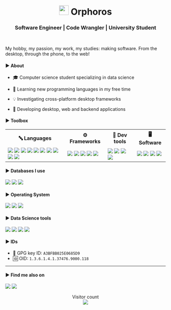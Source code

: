 <h1 align="center"><img src="https://avatars.githubusercontent.com/u/64602077?v=4" width="30px"> Orphoros</h1>
<h3 align="center">Software Engineer | Code Wrangler | University Student</h3>

</br>

My hobby, my passion, my work, my studies: making software. From the desktop, through the phone, to the web!

<h4> ▶️ About </h4>

- 🎓 Computer science student specializing in data science

- 🌱 Learning new programming languages in my free time

- 💡 Investigating cross-platform desktop frameworks

- 📝 Developing desktop, web and backend applications

<h4> ▶️ Toolbox </h4>
<table>
  <tr>
    <th>🔤 Languages</th>
    <th>⚙️ Frameworks</th>
    <th>🔨 Dev tools</th>
    <th>🖥️ Software</th>
  </tr>
  <tr>
    <td>
      <img src="https://img.shields.io/badge/java-%23ED8B00.svg?style=for-the-badge&logo=java&logoColor=white">
      <img src="https://img.shields.io/badge/javascript-%23323330.svg?style=for-the-badge&logo=javascript&logoColor=%23F7DF1E">
      <img src="https://img.shields.io/badge/c++-%2300599C.svg?style=for-the-badge&logo=c%2B%2B&logoColor=white">
      <img src="https://img.shields.io/badge/html5-%23E34F26.svg?style=for-the-badge&logo=html5&logoColor=white">
      <img src="https://img.shields.io/badge/css3-%231572B6.svg?style=for-the-badge&logo=css3&logoColor=white">
      <img src="https://img.shields.io/badge/typescript-%23007ACC.svg?style=for-the-badge&logo=typescript&logoColor=white">
      <img src="https://img.shields.io/badge/go-%2300ADD8.svg?style=for-the-badge&logo=go&logoColor=white">
      <img src="https://img.shields.io/badge/rust-%23000000.svg?style=for-the-badge&logo=rust&logoColor=white">
      <img src="https://img.shields.io/badge/dart-%230175C2.svg?style=for-the-badge&logo=dart&logoColor=white">
      <img src="https://img.shields.io/badge/python-3670A0?style=for-the-badge&logo=python&logoColor=ffdd54">
    </td>
    <td>
      <img src="https://img.shields.io/badge/svelte-%23f1413d.svg?style=for-the-badge&logo=svelte&logoColor=white">
      <img src="https://img.shields.io/badge/tailwindcss-%2338B2AC.svg?style=for-the-badge&logo=tailwind-css&logoColor=white">
      <img src="https://img.shields.io/badge/react-%2320232a.svg?style=for-the-badge&logo=react&logoColor=%2361DAFB">
      <img src="https://img.shields.io/badge/vuejs-%2335495e.svg?style=for-the-badge&logo=vuedotjs&logoColor=%234FC08D">
      <img src="https://img.shields.io/badge/angular-%23DD0031.svg?style=for-the-badge&logo=angular&logoColor=white">
    </td>
    <td>
      <img src="https://img.shields.io/badge/Gradle-02303A.svg?style=for-the-badge&logo=Gradle&logoColor=white">
      <img src="https://img.shields.io/badge/Apache%20Maven-C71A36?style=for-the-badge&logo=Apache%20Maven&logoColor=white">
      <img src="https://img.shields.io/badge/CMake-%23008FBA.svg?style=for-the-badge&logo=cmake&logoColor=white">
      <img src="https://img.shields.io/badge/docker-%230db7ed.svg?style=for-the-badge&logo=docker&logoColor=white">
    </td>
    <td>
      <img src="https://img.shields.io/badge/Visual%20Studio%20Code-0078d7.svg?style=for-the-badge&logo=visual-studio-code&logoColor=white">
      <img src="https://img.shields.io/badge/IntelliJIDEA-000000.svg?style=for-the-badge&logo=intellij-idea&logoColor=white">
      <img src="https://img.shields.io/badge/CLion-black?style=for-the-badge&logo=clion&logoColor=white">
      <img src="https://img.shields.io/badge/Postman-FF6C37?style=for-the-badge&logo=postman&logoColor=white">
    </td>
  </tr>
</table> 

<h4> ▶️ Databases I use </h4>
<span>
  <img src="https://img.shields.io/badge/MongoDB-%234ea94b.svg?style=for-the-badge&logo=mongodb&logoColor=white">
  <img src="https://img.shields.io/badge/postgres-%23316192.svg?style=for-the-badge&logo=postgresql&logoColor=white">
  <img src="https://img.shields.io/badge/mysql-%2300f.svg?style=for-the-badge&logo=mysql&logoColor=white">
</span>

<h4> ▶️ Operating System </h4>
<span>
  <img src="https://img.shields.io/badge/Linux-FCC624?style=for-the-badge&logo=linux&logoColor=black">
  <img src="https://img.shields.io/badge/Windows-0078D6?style=for-the-badge&logo=windows&logoColor=white">
  <img src="https://img.shields.io/badge/MacOS-444444?style=for-the-badge&logo=apple&logoColor=white">
</span>

<h4> ▶️ Data Science tools </h4>
<span>
  <img src="https://img.shields.io/badge/jupyter-%23FA0F00.svg?style=for-the-badge&logo=jupyter&logoColor=white">
  <img src="https://img.shields.io/badge/Keras-%23D00000.svg?style=for-the-badge&logo=Keras&logoColor=white">
  <img src="https://img.shields.io/badge/Matplotlib-%23ffffff.svg?style=for-the-badge&logo=Matplotlib&logoColor=black">
  <img src="https://img.shields.io/badge/scikit--learn-%23F7931E.svg?style=for-the-badge&logo=scikit-learn&logoColor=white">
</span>

<h4> ▶️ IDs </h4>

- 🔑 GPG key ID: `A3BFBB025E0685D9`
- 🆔 OID: `1.3.6.1.4.1.37476.9000.118`

---

<h4> ▶️ Find me also on </h4>

<span>
  <a target="_blank" href="https://twitter.com/orphoros"><img src="https://img.shields.io/badge/Twitter-%231DA1F2.svg?style=for-the-badge&logo=Twitter&logoColor=white"></a>
  <a target="_blank" href="https://gitlab.com/Orphoros"><img src="https://img.shields.io/badge/gitlab-%23181717.svg?style=for-the-badge&logo=gitlab&logoColor=white"></a>
</span>

<p align="center"> 
  <div align="center">Visitor count</div>
  <div align="center">
    <img src="https://profile-counter.glitch.me/Orphoros/count.svg"/>
  </div> 
</p>
